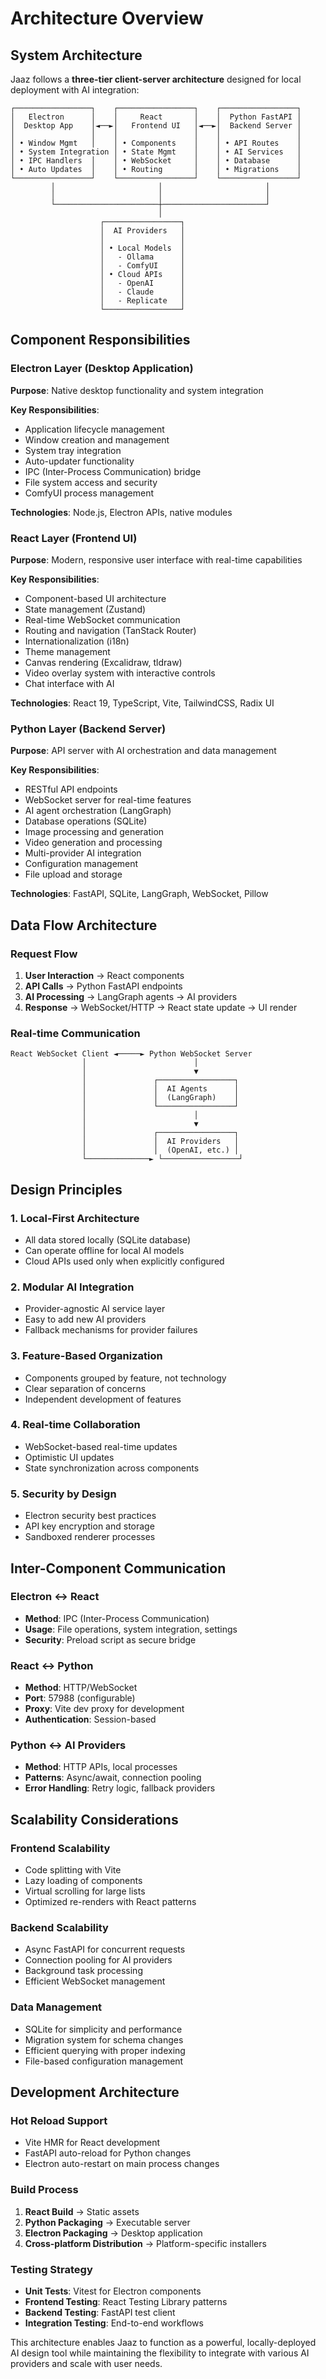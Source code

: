 # Architecture Overview

## System Architecture

Jaaz follows a **three-tier client-server architecture** designed for local deployment with AI integration:

```
┌─────────────────┐    ┌─────────────────┐    ┌─────────────────┐
│   Electron      │    │     React       │    │  Python FastAPI │
│  Desktop App    │◄──►│   Frontend UI   │◄──►│  Backend Server │
│                 │    │                 │    │                 │
│ • Window Mgmt   │    │ • Components    │    │ • API Routes    │
│ • System Integration │ • State Mgmt    │    │ • AI Services   │
│ • IPC Handlers  │    │ • WebSocket     │    │ • Database      │
│ • Auto Updates  │    │ • Routing       │    │ • Migrations    │
└─────────────────┘    └─────────────────┘    └─────────────────┘
         │                       │                       │
         │                       │                       │
         └───────────────────────┼───────────────────────┘
                                 │
                    ┌─────────────────┐
                    │  AI Providers   │
                    │                 │
                    │ • Local Models  │
                    │   - Ollama      │
                    │   - ComfyUI     │
                    │ • Cloud APIs    │
                    │   - OpenAI      │
                    │   - Claude      │
                    │   - Replicate   │
                    └─────────────────┘
```

## Component Responsibilities

### Electron Layer (Desktop Application)
**Purpose**: Native desktop functionality and system integration

**Key Responsibilities**:
- Application lifecycle management
- Window creation and management
- System tray integration
- Auto-updater functionality
- IPC (Inter-Process Communication) bridge
- File system access and security
- ComfyUI process management

**Technologies**: Node.js, Electron APIs, native modules

### React Layer (Frontend UI)
**Purpose**: Modern, responsive user interface with real-time capabilities

**Key Responsibilities**:
- Component-based UI architecture
- State management (Zustand)
- Real-time WebSocket communication
- Routing and navigation (TanStack Router)
- Internationalization (i18n)
- Theme management
- Canvas rendering (Excalidraw, tldraw)
- Video overlay system with interactive controls
- Chat interface with AI

**Technologies**: React 19, TypeScript, Vite, TailwindCSS, Radix UI

### Python Layer (Backend Server)
**Purpose**: API server with AI orchestration and data management

**Key Responsibilities**:
- RESTful API endpoints
- WebSocket server for real-time features
- AI agent orchestration (LangGraph)
- Database operations (SQLite)
- Image processing and generation
- Video generation and processing
- Multi-provider AI integration
- Configuration management
- File upload and storage

**Technologies**: FastAPI, SQLite, LangGraph, WebSocket, Pillow

## Data Flow Architecture

### Request Flow
1. **User Interaction** → React components
2. **API Calls** → Python FastAPI endpoints
3. **AI Processing** → LangGraph agents → AI providers
4. **Response** → WebSocket/HTTP → React state update → UI render

### Real-time Communication
```
React WebSocket Client ◄─────► Python WebSocket Server
                │                        │
                │                        ▼
                │               ┌─────────────────┐
                │               │  AI Agents      │
                │               │  (LangGraph)    │
                │               └─────────────────┘
                │                        │
                │                        ▼
                │               ┌─────────────────┐
                │               │  AI Providers   │
                │               │  (OpenAI, etc.) │
                └──────────────► └─────────────────┘
```

## Design Principles

### 1. **Local-First Architecture**
- All data stored locally (SQLite database)
- Can operate offline for local AI models
- Cloud APIs used only when explicitly configured

### 2. **Modular AI Integration**
- Provider-agnostic AI service layer
- Easy to add new AI providers
- Fallback mechanisms for provider failures

### 3. **Feature-Based Organization**
- Components grouped by feature, not technology
- Clear separation of concerns
- Independent development of features

### 4. **Real-time Collaboration**
- WebSocket-based real-time updates
- Optimistic UI updates
- State synchronization across components

### 5. **Security by Design**
- Electron security best practices
- API key encryption and storage
- Sandboxed renderer processes

## Inter-Component Communication

### Electron ↔ React
- **Method**: IPC (Inter-Process Communication)
- **Usage**: File operations, system integration, settings
- **Security**: Preload script as secure bridge

### React ↔ Python
- **Method**: HTTP/WebSocket
- **Port**: 57988 (configurable)
- **Proxy**: Vite dev proxy for development
- **Authentication**: Session-based

### Python ↔ AI Providers
- **Method**: HTTP APIs, local processes
- **Patterns**: Async/await, connection pooling
- **Error Handling**: Retry logic, fallback providers

## Scalability Considerations

### Frontend Scalability
- Code splitting with Vite
- Lazy loading of components
- Virtual scrolling for large lists
- Optimized re-renders with React patterns

### Backend Scalability
- Async FastAPI for concurrent requests
- Connection pooling for AI providers
- Background task processing
- Efficient WebSocket management

### Data Management
- SQLite for simplicity and performance
- Migration system for schema changes
- Efficient querying with proper indexing
- File-based configuration management

## Development Architecture

### Hot Reload Support
- Vite HMR for React development
- FastAPI auto-reload for Python changes
- Electron auto-restart on main process changes

### Build Process
1. **React Build** → Static assets
2. **Python Packaging** → Executable server
3. **Electron Packaging** → Desktop application
4. **Cross-platform Distribution** → Platform-specific installers

### Testing Strategy
- **Unit Tests**: Vitest for Electron components
- **Frontend Testing**: React Testing Library patterns
- **Backend Testing**: FastAPI test client
- **Integration Testing**: End-to-end workflows

This architecture enables Jaaz to function as a powerful, locally-deployed AI design tool while maintaining the flexibility to integrate with various AI providers and scale with user needs.